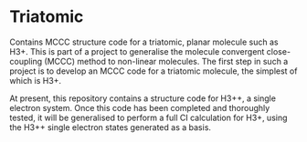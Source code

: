 # Triatomic
Contains MCCC structure code for a triatomic, planar molecule such as H3+. This is part of a project to 
generalise the molecule convergent close-coupling (MCCC) method to non-linear molecules. The
first step in such a project is to develop an MCCC code for a triatomic molecule, the simplest 
of which is H3+.

At present, this repository contains a structure code for H3++, a single electron system. Once
this code has been completed and thoroughly tested, it will be generalised to perform a full CI
calculation for H3+, using the H3++ single electron states generated as a basis.
